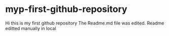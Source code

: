 # myp-first-github-repository
Hi this is my first github repository
The Readme.md file was edited. Readme editted manually in local
